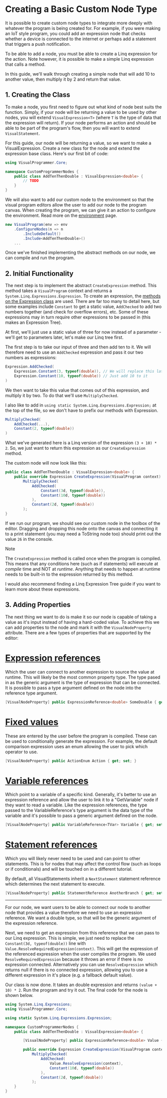 # Creating a Basic Custom Node Type

It is possible to create custom node types to integrate more deeply with whatever the program is being created for. For example, if you were making an IoT style program, you could add an expression node that checks whether a device is connected to the internet or perhaps add a statement that triggers a push notification.

To be able to add a node, you must be able to create a Linq expression for the action. Note however, it is possible to make a simple Linq expression that calls a method.

In this guide, we'll walk through creating a simple node that will add 10 to another value, then multiply it by 2 and return that value.

## 1. Creating the Class

To make a node, you first need to figure out what kind of node best suits the function.
Simply, if your node will be returning a value to be used by other nodes, you will extend `VisualExpression<T>` (where `T` is the type of data that the expression will return). If your node performs an action and should be able to be part of the program's flow, then you will want to extend `VisualStatement`.

For this guide, our node will be returning a value, so we want to make a VisualExpression. Create a new class for the node and extend the expression base class. Here's our first bit of code:

```cs
using VisualProgrammer.Core;

namespace CustomProgrammerNodes {
	public class AddTenThenDouble : VisualExpression<double> {
		// TODO
	}
}

```

We will also want to add our custom node to the environment so that the visual program editors allow the user to add our node to the program canvas. When creating the program, we can give it an action to configure the environment. Read more on the [environment](../core/environment.md) page.

```cs
new VisualProgram(env => env
	.ConfigureNodes(n => n
		.IncludeDefault()
		.Include<AddTenThenDouble>()
	...
```

Once we've finished implementing the abstract methods on our node, we can compile and run the program.

## 2. Initial Functionality

The next step is to implement the abstract `CreateExpression` method. This method takes a `VisualProgram` context and returns a `System.Linq.Expressions.Expression`. To create an expression, the [methods on the Expression class](https://docs.microsoft.com/en-us/dotnet/api/system.linq.expressions.expression?view=netstandard-2.1#methods) are used. There are far too many to detail here, but some examples include `Constant` to get a static value, `AddChecked` to add two numbers together (and check for overflow errors), etc. Some of these expressions may in turn require other expressions to be passed in (this makes an Expression Tree).

At first, we'll just use a static value of three for now instead of a parameter - we'll get to parameters later, let's make our Linq tree first.

The first step is to take our input of three and then add ten to it. We will therefore need to use an `AddChecked` expression and pass it our two numbers as expressions:

```cs
Expression.AddChecked(
	Expression.Constant(3, typeof(double)), // We will replace this later
	Expression.Constant(10, typeof(double)) // Just add 10 to it
)
```

We then want to take this value that comes out of this expression, and multiply it by two. To do that we'll use `MultiplyChecked`.

I also like to add in `using static System.Linq.Expressions.Expression;` at the top of the file, so we don't have to prefix our methods with Expression.

```cs
MultiplyChecked(
	AddChecked(...),
	Constant(2, typeof(double))
)
```

What we've generated here is a Linq version of the expression `(3 + 10) * 2`. So, we just want to return this expression as our `CreateExpression` method.

The custom node will now look like this:

```cs
public class AddTenThenDouble : VisualExpression<double> {
	public override Expression CreateExpression(VisualProgram context) =>
		MultiplyChecked(
			AddChecked(
				Constant(3d, typeof(double)),
				Constant(10d, typeof(double))
			),
			Constant(2d, typeof(double))
		);
}
```
If we run our program, we should see our custom node in the toolbox of the editor. Dragging and dropping this node onto the canvas and connecting it to a print statement (you may need a ToString node too) should print out the value `26` in the console.

> [!NOTE]
> The `CreateExpression` method is called once when the program is compiled. This means that any conditions here (such as if statements) will execute at _compile_ time and NOT at _runtime_. Anything that needs to happen at runtime needs to be built-in to the expression returned by this method.

I would also recommend finding a Linq Expression Tree guide if you want to learn more about these expressions.

## 3. Adding Properties

The next thing we want to do is make it so our node is capable of taking a value as it's input instead of having a hard-coded value. To achieve this we can add properties to the node and mark it with the `VisualNodeProperty` attribute. There are a few types of properties that are supported by the editor:

# [Expression references](#tab/tabid-exprref)
Which the user can connect to another expression to source the value at runtime. This will likely be the most common property type. The type pased in as the generic argument is the type of expression that can be connected. It is possible to pass a type argument defined on the node into the reference type argument.
```cs
[VisualNodeProperty] public ExpressionReference<double> SomeDouble { get; set; }
```

# [Fixed values](#tab/tabid-fixedval)
These are entered by the user before the program is compiled. These can be used to conditionally generate the expression. For example, the default comparison expression uses an enum allowing the user to pick which operator to use.
```cs
[VisualNodeProperty] public ActionEnum Action { get; set; }
```

# [Variable references](#tab/tabid-varref)
Which point to a variable of a specific kind. Generally, it's better to use an expression reference and allow the user to link it to a "GetVariable" node if they want to read a variable. Like the expression references, the type passed to the VariableReference's type argument is the data type of the variable and it's possible to pass a generic argument defined on the node.
```cs
[VisualNodeProperty] public VariableReference<TVar> Variable { get; set; }
```

# [Statement references](#tab/tabid-stmtref)
Which you will likely never need to be used and can point to other statements. This is for nodes that may affect the control flow (such as loops or if conditionals) and will be touched on in a different tutorial.

By default, all VisualStatements inherit a `NextStatement` statement reference which determines the next statement to execute.

```cs
[VisualNodeProperty] public StatementReference AnotherBranch { get; set; }
```
***

For our node, we want users to be able to connect our node to another node that provides a value therefore we need to use an expression reference. We want a double type, so that will be the generic argument of the expression reference.

Next, we need to get an expression from this reference that we can pass to our Linq expression. This is simple, we just need to replace the `Constant(3d, typeof(double))` line with `Value.ResolveRequiredExpression(context)`. This will get the expression of the referenced expression when the user compiles the program. We used `ResolveRequiredExpression` because it throws an error if there is no expression connected. Alternatively you can use `ResolveExpression` which returns null if there is no connected expression, allowing you to use a different expression in it's place (e.g. a fallback default value).

Our class is now done. It takes an double expression and returns `(value + 10) * 2`. Run the program and try it out. The final code for the node is shown below.

```cs
using System.Linq.Expressions;
using VisualProgrammer.Core;

using static System.Linq.Expressions.Expression;

namespace CustomProgrammerNodes {
	public class AddTenThenDouble : VisualExpression<double> {

		[VisualNodeProperty] public ExpressionReference<double> Value { get; set; }

		public override Expression CreateExpression(VisualProgram context) =>
			MultiplyChecked(
				AddChecked(
					Value.ResolveExpression(context),
					Constant(10d, typeof(double))
				),
				Constant(2d, typeof(double))
			);
	}
}
```